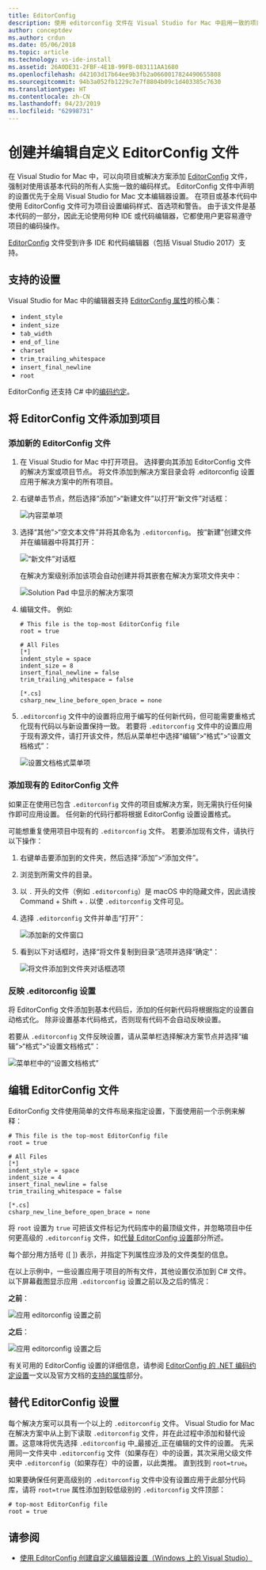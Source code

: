 ```yaml
---
title: EditorConfig
description: 使用 editorconfig 文件在 Visual Studio for Mac 中启用一致的项目编码样式。
author: conceptdev
ms.author: crdun
ms.date: 05/06/2018
ms.topic: article
ms.technology: vs-ide-install
ms.assetid: 26A0DE31-2FBF-4E1B-99FB-083111AA1680
ms.openlocfilehash: d42103d17b64ee9b3fb2a0660017824490655808
ms.sourcegitcommit: 94b3a052fb1229c7e7f8804b09c1d403385c7630
ms.translationtype: HT
ms.contentlocale: zh-CN
ms.lasthandoff: 04/23/2019
ms.locfileid: "62998731"
---
```

# <a name="creating-and-editing-a-custom-editorconfig-file"></a>创建并编辑自定义 EditorConfig 文件

在 Visual Studio for Mac 中，可以向项目或解决方案添加 [EditorConfig](http://editorconfig.org/) 文件，强制对使用该基本代码的所有人实施一致的编码样式。 EditorConfig 文件中声明的设置优先于全局 Visual Studio for Mac 文本编辑器设置。 在项目或基本代码中使用 EditorConfig 文件可为项目设置编码样式、首选项和警告。 由于该文件是基本代码的一部分，因此无论使用何种 IDE 或代码编辑器，它都使用户更容易遵守项目的编码操作。

[EditorConfig](http://editorconfig.org/) 文件受到许多 IDE 和代码编辑器（包括 Visual Studio 2017）支持。

## <a name="supported-settings"></a>支持的设置

Visual Studio for Mac 中的编辑器支持 [EditorConfig 属性](http://editorconfig.org/#supported-properties)的核心集：

- `indent_style`
- `indent_size`
- `tab_width`
- `end_of_line`
- `charset`
- `trim_trailing_whitespace`
- `insert_final_newline`
- `root`

EditorConfig 还支持 C# 中的[编码约定](/visualstudio/ide/editorconfig-code-style-settings-reference)。

## <a name="add-an-editorconfig-file-to-a-project"></a>将 EditorConfig 文件添加到项目

### <a name="adding-a-new-editorconfig-file"></a>添加新的 EditorConfig 文件

1. 在 Visual Studio for Mac 中打开项目。 选择要向其添加 EditorConfig 文件的解决方案或项目节点。 将文件添加到解决方案目录会将 .editorconfig 设置应用于解决方案中的所有项目。

2. 右键单击节点，然后选择“添加”>“新建文件”以打开“新文件”对话框：

    ![内容菜单项](media/editorconfig-image0.png)

3. 选择“其他”>“空文本文件”并将其命名为 `.editorconfig`。 按“新建”创建文件并在编辑器中将其打开：

    ![“新文件”对话框](media/editorconfig-image1.png)

    在解决方案级别添加该项会自动创建并将其嵌套在解决方案项文件夹中：

    ![Solution Pad 中显示的解决方案项](media/editorconfig-image1a.png)

4. 编辑文件。 例如:

    ```EditorConfig
    # This file is the top-most EditorConfig file
    root = true

    # All Files
    [*]
    indent_style = space
    indent_size = 8
    insert_final_newline = false
    trim_trailing_whitespace = false

    [*.cs]
    csharp_new_line_before_open_brace = none
    ```

4. `.editorconfig` 文件中的设置将应用于编写的任何新代码，但可能需要重格式化现有代码以与新设置保持一致。 若要将 `.editorconfig` 文件中的设置应用于现有源文件，请打开该文件，然后从菜单栏中选择“编辑”>“格式”>“设置文档格式”：

    ![设置文档格式菜单项](media/editorconfig-image2.png)

### <a name="adding-an-existing-editorconfig-file"></a>添加现有的 EditorConfig 文件

如果正在使用已包含 `.editorconfig` 文件的项目或解决方案，则无需执行任何操作即可应用设置。 任何新的代码行都将根据 EditorConfig 设置设置格式。

可能想重复使用项目中现有的 `.editorconfig` 文件。 若要添加现有文件，请执行以下操作：

1. 右键单击要添加到的文件夹，然后选择“添加”>“添加文件”。

2. 浏览到所需文件的目录。

3. 以 `.` 开头的文件（例如 `.editorconfig`）是 macOS 中的隐藏文件，因此请按Command + Shift + . 以使 `.editorconfig` 文件可见。

4. 选择 `.editorconfig` 文件并单击“打开”：

    ![添加新的文件窗口](media/editorconfig-image3b.png)

5. 看到以下对话框时，选择“将文件复制到目录”选项并选择“确定”：

    ![将文件添加到文件夹对话框选项](media/editorconfig-image3.png)

### <a name="reflecting-editorconfig-settings"></a>反映 .editorconfig 设置

将 EditorConfig 文件添加到基本代码后，添加的任何新代码将根据指定的设置自动格式化。 除非设置基本代码格式，否则现有代码不会自动反映设置。

若要从 `.editorconfig` 文件反映设置，请从菜单栏选择解决方案节点并选择“编辑”>“格式”>“设置文档格式”：

![菜单栏中的“设置文档格式”](media/editorconfig-image3a.png)

## <a name="editing-an-editorconfig-file"></a>编辑 EditorConfig 文件

EditorConfig 文件使用简单的文件布局来指定设置，下面使用前一个示例来解释：

```EditorConfig
# This file is the top-most EditorConfig file
root = true

# All Files
[*]
indent_style = space
indent_size = 4
insert_final_newline = false
trim_trailing_whitespace = false

[*.cs]
csharp_new_line_before_open_brace = none
```

将 `root` 设置为 `true` 可把该文件标记为代码库中的最顶级文件，并忽略项目中任何更高级的 `.editorconfig` 文件，如[代替 EditorConfig 设置](#override-editorconfig-settings)部分所述。

每个部分用方括号 ([ ]) 表示，并指定下列属性应涉及的文件类型的信息。

在以上示例中，一些设置应用于项目的所有文件，其他设置仅添加到 C# 文件。 以下屏幕截图显示应用 `.editorconfig` 设置之前以及之后的情况：

**之前**：

![应用 editorconfig 设置之前](media/editorconfig-image4.png)

**之后**：

![应用 editorconfig 设置之后](media/editorconfig-image5.png)

有关可用的 EditorConfig 设置的详细信息，请参阅 [EditorConfig 的 .NET 编码约定设置](/visualstudio/ide/editorconfig-code-style-settings-reference)一文以及官方文档的[支持的属性](http://editorconfig.org/#supported-properties)部分。

## <a name="override-editorconfig-settings"></a>替代 EditorConfig 设置

每个解决方案可以具有一个以上的 `.editorconfig` 文件。 Visual Studio for Mac 在解决方案中从上到下读取 `.editorconfig` 文件，并在此过程中添加和替代设置。这意味将优先选择 `.editorconfig` 中_最接近_正在编辑的文件的设置。 先采用同一文件夹中 `.editorconfig` 文件（如果存在）中的设置，其次采用父级文件夹中 `.editorconfig`（如果存在）中的设置，以此类推。 直到找到 `root=true`。

如果要确保任何更高级别的 `.editorconfig` 文件中没有设置应用于此部分代码库，请将 `root=true` 属性添加到较低级别的 `.editorconfig` 文件顶部：

```EditorConfig
# top-most EditorConfig file
root = true
```

## <a name="see-also"></a>请参阅

- [使用 EditorConfig 创建自定义编辑器设置（Windows 上的 Visual Studio）](/visualstudio/ide/create-portable-custom-editor-options)